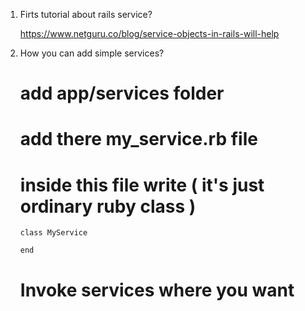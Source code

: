 1. Firts tutorial about rails service?
      
      https://www.netguru.co/blog/service-objects-in-rails-will-help
      
2. How you can add simple services?
      
      # add app/services folder
      # add there my_service.rb file
      # inside this file write ( it's just ordinary ruby class )
       class MyService
       
       end
      # Invoke services where you want
